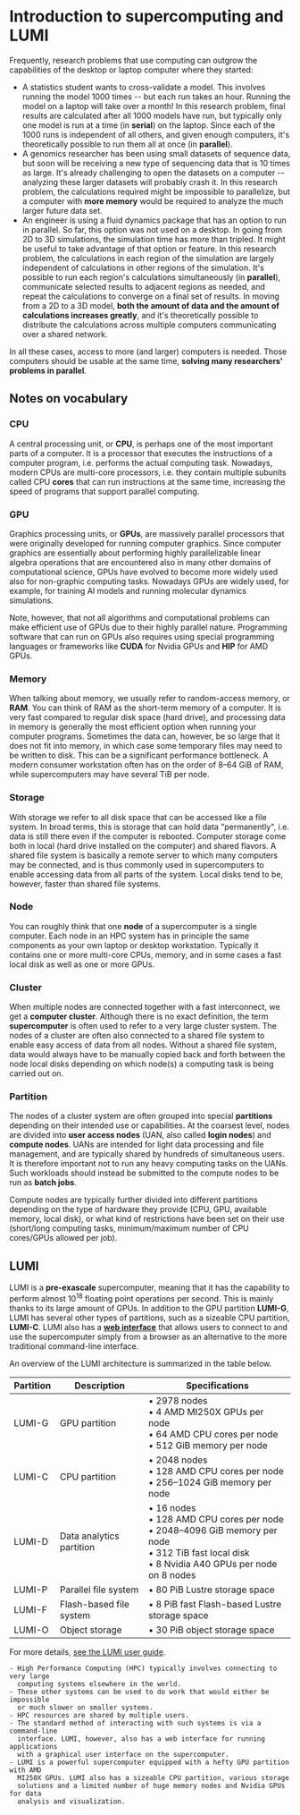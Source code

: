 # Introduction to supercomputing and LUMI

Frequently, research problems that use computing can outgrow the capabilities
of the desktop or laptop computer where they started:

* A statistics student wants to cross-validate a model. This involves running
  the model 1000 times -- but each run takes an hour. Running the model on
  a laptop will take over a month! In this research problem, final results are
  calculated after all 1000 models have run, but typically only one model is
  run at a time (in **serial**) on the laptop. Since each of the 1000 runs is
  independent of all others, and given enough computers, it's theoretically
  possible to run them all at once (in **parallel**).
* A genomics researcher has been using small datasets of sequence data, but
  soon will be receiving a new type of sequencing data that is 10 times as
  large. It's already challenging to open the datasets on a computer --
  analyzing these larger datasets will probably crash it. In this research
  problem, the calculations required might be impossible to parallelize, but a
  computer with **more memory** would be required to analyze the much larger
  future data set.
* An engineer is using a fluid dynamics package that has an option to run in
  parallel. So far, this option was not used on a desktop. In going from 2D
  to 3D simulations, the simulation time has more than tripled. It might be
  useful to take advantage of that option or feature. In this research problem,
  the calculations in each region of the simulation are largely independent of
  calculations in other regions of the simulation. It's possible to run each
  region's calculations simultaneously (in **parallel**), communicate selected
  results to adjacent regions as needed, and repeat the calculations to
  converge on a final set of results. In moving from a 2D to a 3D model, **both
  the amount of data and the amount of calculations increases greatly**, and
  it's theoretically possible to distribute the calculations across multiple
  computers communicating over a shared network.

In all these cases, access to more (and larger) computers is needed. Those
computers should be usable at the same time, **solving many researchers'
problems in parallel**.

## Notes on vocabulary

### CPU

A central processing unit, or **CPU**, is perhaps one of the most important
parts of a computer. It is a processor that executes the instructions of a
computer program, i.e. performs the actual computing task. Nowadays, modern
CPUs are multi-core processors, i.e. they contain multiple subunits called
CPU **cores** that can run instructions at the same time, increasing the speed
of programs that support parallel computing.

### GPU

Graphics processing units, or **GPUs**, are massively parallel processors that
were originally developed for running computer graphics. Since computer
graphics are essentially about performing highly parallelizable linear algebra
operations that are encountered also in many other domains of computational
science, GPUs have evolved to become more widely used also for non-graphic
computing tasks. Nowadays GPUs are widely used, for example, for training AI
models and running molecular dynamics simulations.

Note, however, that not all algorithms and computational problems can make
efficient use of GPUs due to their highly parallel nature. Programming software
that can run on GPUs also requires using special programming languages or
frameworks like **CUDA** for Nvidia GPUs and **HIP** for AMD GPUs.

### Memory

When talking about memory, we usually refer to random-access memory, or
**RAM**. You can think of RAM as the short-term memory of a computer. It is
very fast compared to regular disk space (hard drive), and processing data in
memory is generally the most efficient option when running your computer
programs. Sometimes the data can, however, be so large that it does not fit
into memory, in which case some temporary files may need to be written to disk.
This can be a significant performance bottleneck. A modern consumer workstation
often has on the order of 8–64 GiB of RAM, while supercomputers may have
several TiB per node.

### Storage

With storage we refer to all disk space that can be accessed like a file
system. In broad terms, this is storage that can hold data "permanently", i.e.
data is still there even if the computer is rebooted. Computer storage come
both in local (hard drive installed on the computer) and shared flavors. A
shared file system is basically a remote server to which many computers may be
connected, and is thus commonly used in supercomputers to enable accessing data
from all parts of the system. Local disks tend to be, however, faster
than shared file systems.

### Node

You can roughly think that one **node** of a supercomputer is a single
computer. Each node in an HPC system has in principle the same components as
your own laptop or desktop workstation. Typically it contains one or more
multi-core CPUs, memory, and in some cases a fast local disk as well as one or
more GPUs.

### Cluster

When multiple nodes are connected together with a fast interconnect, we get a
**computer cluster**. Although there is no exact definition, the term
**supercomputer** is often used to refer to a very large cluster system.
The nodes of a cluster are often also connected to a shared file system to
enable easy access of data from all nodes. Without a shared file system, data
would always have to be manually copied back and forth between the node local
disks depending on which node(s) a computing task is being carried out on.

### Partition

The nodes of a cluster system are often grouped into special **partitions**
depending on their intended use or capabilities. At the coarsest level, nodes
are divided into **user access nodes** (UAN, also called **login nodes**) and
**compute nodes**. UANs are intended for light data processing and file
management, and are typically shared by hundreds of simultaneous users. It is
therefore important not to run any heavy computing tasks on the UANs. Such
workloads should instead be submitted to the compute nodes to be run as
**batch jobs**.

Compute nodes are typically further divided into different partitions depending
on the type of hardware they provide (CPU, GPU, available memory, local disk),
or what kind of restrictions have been set on their use (short/long computing
tasks, minimum/maximum number of CPU cores/GPUs allowed per job).

## LUMI

LUMI is a **pre-exascale** supercomputer, meaning that it has the capability to
perform almost 10<sup>18</sup> floating point operations per second. This is
mainly thanks to its large amount of GPUs. In addition to the GPU partition
**LUMI-G**, LUMI has several other types of partitions, such as a sizeable CPU
partition, **LUMI-C**. LUMI also has a
[**web interface**](https://www.lumi.csc.fi) that allows users to connect to
and use the supercomputer simply from a browser as an alternative to the more
traditional command-line interface.

An overview of the LUMI architecture is summarized in the table below.

| Partition | Description              | Specifications |
|-----------|--------------------------|----------------|
| LUMI-G    | GPU partition            | &bullet; 2978 nodes<br>&bullet; 4 AMD MI250X GPUs per node<br>&bullet; 64 AMD CPU cores per node<br>&bullet; 512 GiB memory per node |
| LUMI-C    | CPU partition            | &bullet; 2048 nodes<br>&bullet; 128 AMD CPU cores per node<br>&bullet; 256–1024 GiB memory per node |
| LUMI-D    | Data analytics partition | &bullet; 16 nodes<br>&bullet; 128 AMD CPU cores per node<br>&bullet; 2048–4096 GiB memory per node<br>&bullet; 312 TiB fast local disk<br>&bullet; 8 Nvidia A40 GPUs per node on 8 nodes |
| LUMI-P    | Parallel file system     | &bullet; 80 PiB Lustre storage space |
| LUMI-F    | Flash-based file system  | &bullet; 8 PiB fast Flash-based Lustre storage space |
| LUMI-O    | Object storage           | &bullet; 30 PiB object storage space |

For more details,
[see the LUMI user guide](https://docs.lumi-supercomputer.eu/hardware/).

```{keypoints}
- High Performance Computing (HPC) typically involves connecting to very large
  computing systems elsewhere in the world.
- These other systems can be used to do work that would either be impossible
  or much slower on smaller systems.
- HPC resources are shared by multiple users.
- The standard method of interacting with such systems is via a command-line
  interface. LUMI, however, also has a web interface for running applications
  with a graphical user interface on the supercomputer.
- LUMI is a powerful supercomputer equipped with a hefty GPU partition with AMD
  MI250X GPUs. LUMI also has a sizeable CPU partition, various storage
  solutions and a limited number of huge memory nodes and Nvidia GPUs for data
  analysis and visualization.
```
